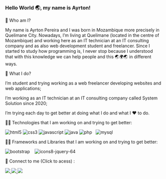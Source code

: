 ### Hello World 🌏, my name is Ayrton!

<!--
**AyrtonPereira1996/AyrtonPereira1996** is a ✨ _special_ ✨ repository because its `README.md` (this file) appears on your GitHub profile.


Here are some ideas to get you started:

- 🔭 I’m currently working on ...
- 🌱 I’m currently learning ...
- 👯 I’m looking to collaborate on ...
- 🤔 I’m looking for help with ...
- 💬 Ask me about ...
- 📫 How to reach me: ...
- 😄 Pronouns: ...
- ⚡ Fun fact: ...
-->

🤔 Who am I?

My name is Ayrton Pereira and I was born in Mozambique more precisely in Quelimane City. Nowadays, I’m living at Quelimane (located in the centre of Mozambique) and working here as an IT technician at an IT consulting company and as also web development student and freelancer. Since I started to study how programming is, I never stop because I understood that with this knowledge we can help people and this 🌏🌍🌏 in different ways.<br>

🤔 What I do?

I’m student and trying working as a web freelancer developing websites and web applications;

I’m working as an IT technician at an IT consulting company called System Solution since 2020;

I’m trying each day to get better at doing what I do and what I ♥️ to do. <br>

🧘‍♂️ Technologies that I am working on and trying to get better:

![html5](https://user-images.githubusercontent.com/40174805/122733684-b0917600-d27d-11eb-8ceb-66915cf869ba.png)
   ![css3](https://user-images.githubusercontent.com/40174805/122732519-a7ec7000-d27c-11eb-8b33-6f1a4cbde9e7.png)    ![javascript](https://user-images.githubusercontent.com/40174805/122732712-d8cca500-d27c-11eb-9cc3-242d5d1b5d40.png)    ![java](https://user-images.githubusercontent.com/40174805/122732909-fd288180-d27c-11eb-9b2e-eb7615687e8e.png)    ![php](https://user-images.githubusercontent.com/40174805/122732934-0285cc00-d27d-11eb-8829-0fa4ec38f2f5.png)    &nbsp;&nbsp;![mysql](https://user-images.githubusercontent.com/40174805/122739666-7c20b880-d283-11eb-8910-5293da90147b.png) <br>
   
   
🧘‍♂️ Frameworks and Libraries that I am working on and trying to get better:

![bootstrap](https://user-images.githubusercontent.com/40174805/123061100-9c7b7f00-d40b-11eb-9b6c-672d4882996e.png) &nbsp;&nbsp; ![icons8-jquery-64](https://user-images.githubusercontent.com/40174805/123061764-380cef80-d40c-11eb-9860-48b4940df496.png) <br>


🔗 Connect to me (Click to acess) :
<p><a href="https://www.linkedin.com/in/ayrton-pereira/" target="blank"> <img src="https://user-images.githubusercontent.com/40174805/122737173-116e7d80-d281-11eb-9838-a40c657e939e.png"> </img></a>  <a href="https://web.facebook.com/ayrton96" target="blank"> <img src="https://user-images.githubusercontent.com/40174805/122737361-3fec5880-d281-11eb-9229-ed6fec56fd00.png"> </img></a>  <a href="https://www.instagram.com/ayrton_satar/?hl=pt" target="blank"> <img src="https://user-images.githubusercontent.com/40174805/122737664-935ea680-d281-11eb-8bdf-fc0292f29779.png"> </img></a></p>
   



